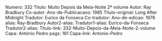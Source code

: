 Numero: 332
Titulo: Muito Depois da Meia-Noite 2º volume
Autor: Ray Bradbury
Co-autor: 
Ano-de-Publicacaoo: 1985
Titulo-original: Long After Midnight
Tradutor: Eurico da Fonseca
Co-tradutor: 
Ano-de-edicao: 1976
alias: Ray-Bradbury
Autor2-alias: 
Tradutor1-alias: Eurico-da-Fonseca
Tradutor2-alias: 
Titulo-link: 332-Muito-Depois-da-Meia-Noite-2-volume
Capa: António Pedro
pags: 181
Capa-link: Antonio-Pedro